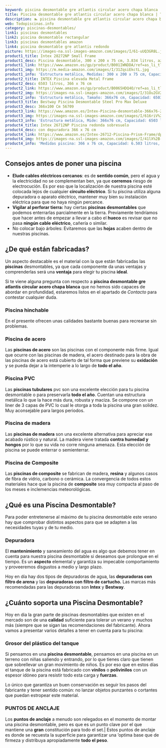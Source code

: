 ```yaml
---
keyword: piscina desmontable gre atlantis circular acero chapa blanca
title: Piscina desmontable gre atlantis circular acero chapa blanca | Todopiscinas.info
description: 🏊 piscina desmontable gre atlantis circular acero chapa blanca Ideales para este verano 2021. Aquí puedes comprar piscina desmontable gre atlantis circular acero chapa blanca y comparar con otras similares. No dejes escapar piscina desmontable gre atlantis circular acero chapa blanca a un precio realmente tentador.
web: Todopiscinas.info
category: piscinas-desmontables/
link1: piscinas desmontables
link2: piscina desmontable rectangular
link3: piscinas desmontables amazon
link4: piscina desmontable gre atlantis redondo
picture: https://images-na.ssl-images-amazon.com/images/I/61-uUQ3GR8L.jpg
product1_title: Intex 28272NP Small Frame
product1_desc: Piscina desmontable, 300 x 200 x 75 cm, 3.834 litros, azul
product1_link: https://www.amazon.es/gp/product/B001IWNDDA/ref=as_li_tl?ie=UTF8&camp=3638&creative=24630&creativeASIN=B001IWNDDA&linkCode=as2&tag=todopiscinas0e-21&linkId=25b9d647487c889cb6ef56ed63f50ca1
product1_img: https://m.media-amazon.com/images/I/31ZqsiEkctL.jpg
product1_info: 'Estructura metálica, Medidas: 300 x 200 x 75 cm, Capacidad: 3.834 litros, Para 6 personas (+ 6 años), Fácil montaje, Forma rectangular'
product2_title: INTEX Piscina elevada Metal Frame
product2_desc: 6503 litros, 366 x 76 cm
product2_link: https://www.amazon.es/gp/product/B0065HDQ4O/ref=as_li_tl?ie=UTF8&camp=3638&creative=24630&creativeASIN=B0065HDQ4O&linkCode=as2&tag=todopiscinas0e-21&linkId=ed2430e3ba564d3527ee103df33ed7b3
product2_img: https://images-na.ssl-images-amazon.com/images/I/31Ou2GV2SAL.jpg
product2_info: 'Estructura metálica, Tamaño: 366x76 cm, Capacidad: 6503 litros, Forma circular, De 4 a 7 personas (+6 años)'
product3_title: Bestway Piscina Desmontable Steel Pro Max Deluxe
product3_desc: 366x100 Cm 56709
product3_link: https://www.amazon.es/Intex-Piscina-desmontable-366x76-28210NP/dp/B0065HDQ4O?__mk_es_ES=%C3%85M%C3%85%C5%BD%C3%95%C3%91&crid=25UQGV9HG2INI&dchild=1&keywords=piscinas+desmontables&qid=1615854176&sprefix=piscinas+dem%2Caps%2C201&sr=8-5&linkCode=ll1&tag=todopiscinas0e-21&linkId=34f200977c6cbaab1f3f4d9ac0e64755&language=es_ES&ref_=as_li_ss_tl
product3_img: https://images-na.ssl-images-amazon.com/images/I/616riV%2BiY3L.jpg
product3_info: 'Estructura metálica, Mide: 366x76 cm, Capacidad: 6503 litros, De 4 a 7 personas mayores de 6 años, Forma circular, Tecnología Super-Tough'
product4_title: Intex 26712NP Piscina redonda sobresuelo
product4_desc: con depuradora 366 x 76 cm
product4_link: https://www.amazon.es/Intex-26712-Piscina-Prism-Frame/dp/B07FB823GL?__mk_es_ES=%C3%85M%C3%85%C5%BD%C3%95%C3%91&dchild=1&keywords=piscinas+desmontables+con+depuradora&qid=1615936418&sr=8-5&linkCode=ll1&tag=todopiscinas0e-21&linkId=d98699de7830cd471766fa1daa36de34&language=es_ES&ref_=as_li_ss_tl
product4_img: https://images-na.ssl-images-amazon.com/images/I/41lX%2B-YpibL.jpg
product4_info: 'Medidas piscina: 366 x 76 cm, Capacidad: 6.503 litros, Incluye depuradora de cartucha A, Lona resistente triple capa'
---
```



<stats-list :link1=link1 :link2=link2 :link3=link3 :link4=link4 :category=category></stats-list>

<external-banner></external-banner>



## Consejos antes de poner una piscina



*   **Elude cables eléctricos cercanos**: es de **sentido común**, pero el agua y la electricidad no se complementan ben, ya que **corremos** riesgo de electrocución. Es por eso que la localización de nuestra piscina esté colocada lejos de cualquier **circuito eléctrico**. Si tu piscina utiliza alguna depuradora o aparato eléctrico, mantener muy bien su instalación eléctrica para que no haya ningún percance.
*   **Vigilar al perforar tierra:** hay ciertas **piscinas desmontables** que podemos enterrarlas parcialmente en la tierra. Previamente tendríamos que hacer antes de empezar a llevar a cabo el **hueco** es revisar que no pasa **ningún cable eléctrico**, cañería o similar.
*   No colocar bajo árboles: Evitaremos que las **hojas** acaben dentro de nuestras piscinas.


## ¿De qué  están fabricadas?

Un aspecto destacable es el material con la que están fabricadas las **piscinas** desmontables, ya que cada componente da unas ventajas y comprenderlas  será una **ventaja** para elegir tu piscina **ideal**.

Si te viene alguna pregunta con respecto a **piscina desmontable gre atlantis circular acero chapa blanca** que no hemos sido capaces de abordar en profundidad, estaremos listos en el apartado de _Contacto_ para contestar cualquier duda.


### Piscina hinchable

 En el presente ofrecen unas calidades bastante buenas para recrearse sin problemas.


### Piscina de acero

Las **piscinas de acero** son las piscinas con el componente más firme. Igual que ocurre con las piscinas de madera, el acero destinado para la obra de las piscinas de acero está cubierto de tal forma que previene su **oxidación** y se pueda dejar a la intemperie a lo largo de **todo el año**.


### Piscina  PVC

Las **piscinas tubulares** pvc son una excelente elección para tu piscina desmontable o para preservarla **todo el año**. Cuentan una estructura metálica lo que la hace más dura, robusta y maciza. Se compone con un liner de 3 capas de PVC lo cual le otorga a toda la piscina una gran solidez. Muy aconsejable para largos periodos.


### Piscina de madera

Las **piscinas de madera** son una excelente alternativa para apreciar ese acabado rústico y natural. La madera viene tratada **contra humedad y hongos** por lo que su vida no corre ninguna amenaza. Esta elección de piscina se puede enterrar o semienterrar.


### Piscina de Composite

Las **piscinas de composite** se fabrican de madera, **resina** y algunos casos de fibra de vidrio, carbono o cerámica. La convergencia de todos estos materiales hace que la piscina de **composite** sea muy compacta al paso de los meses e inclemencias meteorológicas.
## ¿Qué es una Piscina Desmontable?



Para poder entretenerse al máximo de tu piscina desmontable este verano  hay que comprobar distintos aspectos para que se adapten a las necesidades tuyas y de tu medio.


### Depuradora

El **mantenimiento** y saneamiento del agua es algo que debemos tener en cuenta para nuestra piscina desmontable si deseamos que prolongue en el tiempo. Es un **aspecto** elemental y garantiza su impecable comportamiento y proveeremos disgustos a medio y largo plazo.

Hoy en día hay dos tipos de depuradoras de agua, las **depuradoras con filtro de arena** y  las **depuradoras** **con filtro de cartucho.** Las marcas más recomendadas para las depuradoras son **Intex** y **Bestway**.

<brand-panel :title=product1_title :desc=product1_desc :img=product1_img :link=product1_link></brand-panel>


## ¿Cuánto soporta una Piscina Desmontable?

Hoy en dia la gran parte de piscinas desmontables que existen en el mercado son de una **calidad** suficiente para tolerar un verano y muchos más (siempre que se sigan las recomendaciones del fabricante). Ahora vamos a presentar varios detalles a tener en cuenta para tu piscina:


### Grosor del plástico del tanque

Si pensamos en una **piscina desmontable**, pensamos en una piscina en un terreno con niñas saliendo y entrando, por lo que tienes claro que tienen que sobrellevar un gran movimiento de niños. Es por eso que en estos días el tanque de la piscina está fabricado con **vinilos** o **polivinilos** con un espesor idóneo para resistir todo esta carga y **fuerzas**.

Lo único que garantiza un	 buen conservación es seguir los pasos del fabricante y tener sentido común: no lanzar objetos punzantes o cortantes que puedan estropear este material.


### PUNTOS DE ANCLAJE

Los **puntos de anclaje** a menudo son relegados en el momento de montar una piscina desmontable, pero  es que es un punto clave por el que mantiene una **gran** constitución para todo el set.| Estos puntos de anclaje es donde se recuesta la superficie para garantizar una ’optima base que de firmeza y distribuya apropiadamente **todo el peso**.